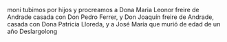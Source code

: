 moni tubimos por hijos y procreamos a Dona Maria Leonor freire de Andrade casada con Don Pedro Ferrer, y Don Joaquín freire de Andrade, casada con Dona Patricia Lloreda, y a José María que murió de edad de un año Deslargolong